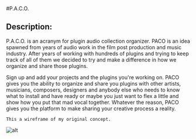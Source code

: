 #P.A.C.O.

## Description:
P.A.C.O. is an acranym for plugin audio collection organizer. PACO is an idea spawned from years of audio work in the film post production and music industry. After years of working with hundreds of plugins and trying to keep track of all of them we decided to try and make a difference in how we organize and share those plugins. 

Sign up and add your projects and the plugins you're working on. PACO gives you the ability to organize and share you plugins with other artists, musicians, composers, designers and anybody else who needs to know what to install and have ready or maybe you just want to flex a little and show how you put that mad vocal together. Whatever the reason, PACO gives you the platform to make sharing your creative process a reality. 

	This a wireframe of my original concept.
![alt](https://i.imgur.com/YDZ1AXc.jpg)

